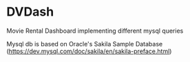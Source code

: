 # DVDash

Movie Rental Dashboard implementing different mysql queries

Mysql db is based on Oracle's Sakila Sample Database
(https://dev.mysql.com/doc/sakila/en/sakila-preface.html)
